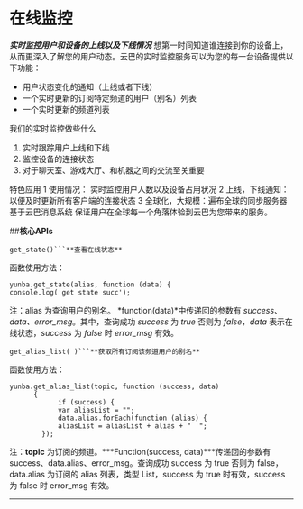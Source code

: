 # 在线监控
***实时监控用户和设备的上线以及下线情况***
想第一时间知道谁连接到你的设备上，从而更深入了解您的用户动态。云巴的实时监控服务可以为您的每一台设备提供以下功能：

 - 用户状态变化的通知（上线或者下线）
 - 一个实时更新的订阅特定频道的用户（别名）列表
 - 一个实时更新的频道列表


我们的实时监控做些什么

 1. 实时跟踪用户上线和下线
 2. 监控设备的连接状态
 3. 对于聊天室、游戏大厅、和机器之间的交流至关重要


特色应用
1 使用情况： 实时监控用户人数以及设备占用状况
2 上线，下线通知： 以便及时更新所有客户端的连接状态
3 全球化，大规模：遍布全球的同步服务器基于云巴消息系统 保证用户在全球每一个角落体验到云巴为您带来的服务。

##**核心APIs**

 ```
 get_state()```**查看在线状态**
 ```
 函数使用方法：
```
yunba.get_state(alias, function (data) {
console.log('get state succ');
```
注：alias 为查询用户的别名。 *function(data)*中传递回的参数有 *success*、*data、error_msg*。其中，查询成功 *success* 为 *true* 否则为 *false*，*data* 表示在线状态，*success* 为 *false* 时 *error_msg* 有效。
  ```
  get_alias_list( )```**获取所有订阅该频道用户的别名**
 ```
 函数使用方法：
```
yunba.get_alias_list(topic, function (success, data)
      {
            if (success) {
            var aliasList = "";
            data.alias.forEach(function (alias) {
            aliasList = aliasList + alias + "  ";
        });
```
注：**topic** 为订阅的频道。***Function(success, data)***传递回的参数有 success、data.alias、error_msg。查询成功 success 为 true 否则为 false，data.alias 为订阅的 alias 列表，类型 List，success 为 true 时有效，success 为 false 时 error_msg 有效。


---
